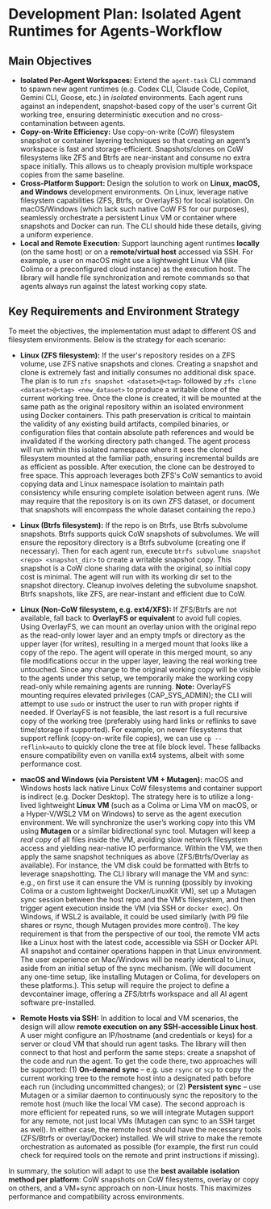 # Development Plan: Isolated Agent Runtimes for Agents-Workflow

## Main Objectives

- **Isolated Per-Agent Workspaces:** Extend the `agent-task` CLI command to spawn new agent runtimes (e.g. Codex CLI, Claude Code, Copilot, Gemini CLI, Goose, etc.) in _isolated_ environments. Each agent runs against an independent, snapshot-based copy of the user's current Git working tree, ensuring deterministic execution and no cross-contamination between agents.
- **Copy-on-Write Efficiency:** Use copy-on-write (CoW) filesystem snapshot or container layering techniques so that creating an agent’s workspace is fast and storage-efficient. Snapshots/clones on CoW filesystems like ZFS and Btrfs are near-instant and consume no extra space initially. This allows us to cheaply provision multiple workspace copies from the same baseline.
- **Cross-Platform Support:** Design the solution to work on **Linux, macOS, and Windows** development environments. On Linux, leverage native filesystem capabilities (ZFS, Btrfs, or OverlayFS) for local isolation. On macOS/Windows (which lack such native CoW FS for our purposes), seamlessly orchestrate a persistent Linux VM or container where snapshots and Docker can run. The CLI should hide these details, giving a uniform experience.
- **Local and Remote Execution:** Support launching agent runtimes **locally** (on the same host) or on a **remote/virtual host** accessed via SSH. For example, a user on macOS might use a lightweight Linux VM (like Colima or a preconfigured cloud instance) as the execution host. The library will handle file synchronization and remote commands so that agents always run against the latest working copy state.

## Key Requirements and Environment Strategy

To meet the objectives, the implementation must adapt to different OS and filesystem environments. Below is the strategy for each scenario:

- **Linux (ZFS filesystem):** If the user's repository resides on a ZFS volume, use ZFS native snapshots and clones. Creating a snapshot and clone is extremely fast and initially consumes no additional disk space. The plan is to run `zfs snapshot <dataset>@<tag>` followed by `zfs clone <dataset>@<tag> <new_dataset>` to produce a writable clone of the current working tree. Once the clone is created, it will be mounted at the same path as the original repository within an isolated environment using Docker containers. This path preservation is critical to maintain the validity of any existing build artifacts, compiled binaries, or configuration files that contain absolute path references and would be invalidated if the working directory path changed. The agent process will run within this isolated namespace where it sees the cloned filesystem mounted at the familiar path, ensuring incremental builds are as efficient as possible. After execution, the clone can be destroyed to free space. This approach leverages both ZFS's CoW semantics to avoid copying data and Linux namespace isolation to maintain path consistency while ensuring complete isolation between agent runs. (We may require that the repository is on its own ZFS dataset, or document that snapshots will encompass the whole dataset containing the repo.)

- **Linux (Btrfs filesystem):** If the repo is on Btrfs, use Btrfs subvolume snapshots. Btrfs supports quick CoW snapshots of subvolumes. We will ensure the repository directory is a Btrfs subvolume (creating one if necessary). Then for each agent run, execute `btrfs subvolume snapshot <repo> <snapshot_dir>` to create a writable snapshot copy. This snapshot is a CoW clone sharing data with the original, so initial copy cost is minimal. The agent will run with its working dir set to the snapshot directory. Cleanup involves deleting the subvolume snapshot. Btrfs snapshots, like ZFS, are near-instant and efficient due to CoW.

- **Linux (Non-CoW filesystem, e.g. ext4/XFS):** If ZFS/Btrfs are not available, fall back to **OverlayFS or equivalent** to avoid full copies. Using OverlayFS, we can mount an overlay union with the original repo as the read-only lower layer and an empty tmpfs or directory as the upper layer (for writes), resulting in a merged mount that looks like a copy of the repo. The agent will operate in this merged mount, so any file modifications occur in the upper layer, leaving the real working tree untouched. Since any change to the original working copy will be visible to the agents under this setup, we temporarily make the working copy read-only while remaining agents are running. **Note:** OverlayFS mounting requires elevated privileges (CAP_SYS_ADMIN); the CLI will attempt to use `sudo` or instruct the user to run with proper rights if needed. If OverlayFS is not feasible, the last resort is a full recursive copy of the working tree (preferably using hard links or reflinks to save time/storage if supported). For example, on newer filesystems that support reflink (copy-on-write file copies), we can use `cp --reflink=auto` to quickly clone the tree at file block level. These fallbacks ensure compatibility even on vanilla ext4 systems, albeit with some performance cost.

- **macOS and Windows (via Persistent VM + Mutagen):** macOS and Windows hosts lack native Linux CoW filesystems and container support is indirect (e.g. Docker Desktop). The strategy here is to utilize a long-lived lightweight **Linux VM** (such as a Colima or Lima VM on macOS, or a Hyper-V/WSL2 VM on Windows) to serve as the agent execution environment. We will synchronize the user’s working copy into this VM using **Mutagen** or a similar bidirectional sync tool. Mutagen will keep a _real copy_ of all files inside the VM, avoiding slow network filesystem access and yielding near-native IO performance. Within the VM, we then apply the same snapshot techniques as above (ZFS/Btrfs/Overlay as available). For instance, the VM disk could be formatted with Btrfs to leverage snapshotting. The CLI library will manage the VM and sync: e.g., on first use it can ensure the VM is running (possibly by invoking Colima or a custom lightweight Docker/LinuxKit VM), set up a Mutagen sync session between the host repo and the VM’s filesystem, and then trigger agent execution inside the VM (via SSH or `docker exec`). On Windows, if WSL2 is available, it could be used similarly (with P9 file shares or rsync, though Mutagen provides more control). The key requirement is that from the perspective of our tool, the remote VM acts like a Linux host with the latest code, accessible via SSH or Docker API. All snapshot and container operations happen in that Linux environment. The user experience on Mac/Windows will be nearly identical to Linux, aside from an initial setup of the sync mechanism. (We will document any one-time setup, like installing Mutagen or Colima, for developers on these platforms.). This setup will require the project to define a devcontainer image, offering a ZFS/btrfs workspace and all AI agent software pre-installed.

- **Remote Hosts via SSH:** In addition to local and VM scenarios, the design will allow **remote execution on any SSH-accessible Linux host**. A user might configure an IP/hostname (and credentials or keys) for a server or cloud VM that should run agent tasks. The library will then connect to that host and perform the same steps: create a snapshot of the code and run the agent. To get the code there, two approaches will be supported: (1) **On-demand sync** – e.g. use `rsync` or `scp` to copy the current working tree to the remote host into a designated path before each run (including uncommitted changes); or (2) **Persistent sync** – use Mutagen or a similar daemon to continuously sync the repository to the remote host (much like the local VM case). The second approach is more efficient for repeated runs, so we will integrate Mutagen support for any remote, not just local VMs (Mutagen can sync to an SSH target as well). In either case, the remote host should have the necessary tools (ZFS/Btrfs or overlay/Docker) installed. We will strive to make the remote orchestration as automated as possible (for example, the first run could check for required tools on the remote and print instructions if missing).

In summary, the solution will adapt to use the **best available isolation method per platform**: CoW snapshots on CoW filesystems, overlay or copy on others, and a VM+sync approach on non-Linux hosts. This maximizes performance and compatibility across environments.
